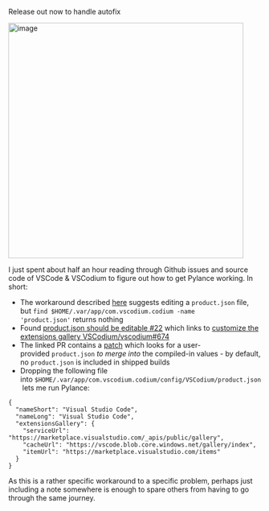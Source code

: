 Release out now to handle autofix

<img width="468" alt="image" src="https://github.com/samfisherirl/SetVSCodiumExtensionGallery/assets/98753696/6dedb3e2-3e9e-42ef-b315-f382d6f48a96">



I just spent about half an hour reading through Github issues and source code of VSCode & VSCodium to figure out how to get Pylance working. In short:

-   The workaround described [here](https://github.com/VSCodium/vscodium/issues/892#issuecomment-986663776) suggests editing a `product.json` file, but `find $HOME/.var/app/com.vscodium.codium -name 'product.json'` returns nothing
-   Found [product.json should be editable #22](https://github.com/flathub/com.vscodium.codium/issues/22) which links to [customize the extensions gallery VSCodium/vscodium#674](https://github.com/VSCodium/vscodium/pull/674)
-   The linked PR contains a [patch](https://github.com/VSCodium/vscodium/blob/3277bd4fa19f262fa1d1a1fb916b4d6d9e0bd134/patches/custom-gallery.patch#L35) which looks for a user-provided `product.json` *to merge into* the compiled-in values - by default, no `product.json` is included in shipped builds
-   Dropping the following file into `$HOME/.var/app/com.vscodium.codium/config/VSCodium/product.json` lets me run Pylance:

```
{
  "nameShort": "Visual Studio Code",
  "nameLong": "Visual Studio Code",
  "extensionsGallery": {
    "serviceUrl": "https://marketplace.visualstudio.com/_apis/public/gallery",
    "cacheUrl": "https://vscode.blob.core.windows.net/gallery/index",
    "itemUrl": "https://marketplace.visualstudio.com/items"
  }
}

```

As this is a rather specific workaround to a specific problem, perhaps just including a note somewhere is enough to spare others from having to go through the same journey.
